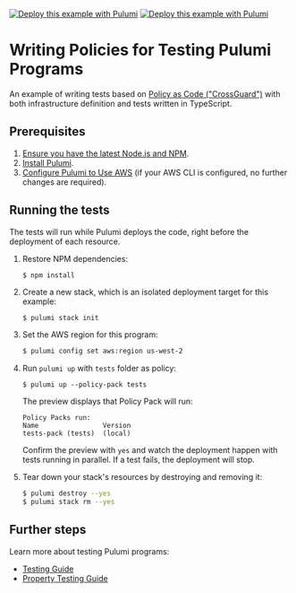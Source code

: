 [![Deploy this example with Pulumi](https://www.pulumi.com/images/deploy-with-pulumi/dark.svg)](https://app.pulumi.com/new?template=https://github.com/pulumi/examples/blob/master/testing-pac-ts/README.md#gh-light-mode-only)
[![Deploy this example with Pulumi](https://get.pulumi.com/new/button-light.svg)](https://app.pulumi.com/new?template=https://github.com/pulumi/examples/blob/master/testing-pac-ts/README.md#gh-dark-mode-only)

# Writing Policies for Testing Pulumi Programs

An example of writing tests based on [Policy as Code ("CrossGuard")](https://www.pulumi.com/docs/guides/crossguard/) with both infrastructure definition and tests written in TypeScript.

## Prerequisites

1. [Ensure you have the latest Node.js and NPM](https://nodejs.org/en/download/).
2. [Install Pulumi](https://www.pulumi.com/docs/get-started/install/).
3. [Configure Pulumi to Use AWS](https://www.pulumi.com/docs/intro/cloud-providers/aws/setup/) (if your AWS CLI is configured, no further changes are required).


## Running the tests

The tests will run while Pulumi deploys the code, right before the deployment of each resource.

1.  Restore NPM dependencies:

    ```
    $ npm install
    ```

2. Create a new stack, which is an isolated deployment target for this example:

    ```bash
    $ pulumi stack init
    ```

3. Set the AWS region for this program:

    ```bash
    $ pulumi config set aws:region us-west-2
    ```

4.  Run `pulumi up` with `tests` folder as policy:

    ```
    $ pulumi up --policy-pack tests
    ```

    The preview displays that Policy Pack will run:

    ```
    Policy Packs run:
    Name                Version
    tests-pack (tests)  (local)
    ```

    Confirm the preview with `yes` and watch the deployment happen with tests running in parallel. If a test fails, the deployment will stop.

5. Tear down your stack's resources by destroying and removing it:

    ```bash
    $ pulumi destroy --yes
    $ pulumi stack rm --yes
    ```

## Further steps

Learn more about testing Pulumi programs:

- [Testing Guide](https://www.pulumi.com/docs/guides/testing/)
- [Property Testing Guide](https://www.pulumi.com/docs/guides/testing/property-testing/)
